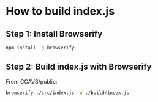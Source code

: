 # How to build index.js

## Step 1: Install Browserify
```bash
npm install -g browserify
```

## Step 2: Build index.js with Browserify
From CCAVS/public:
```bash
browserify ./src/index.js -o ./build/index.js
```